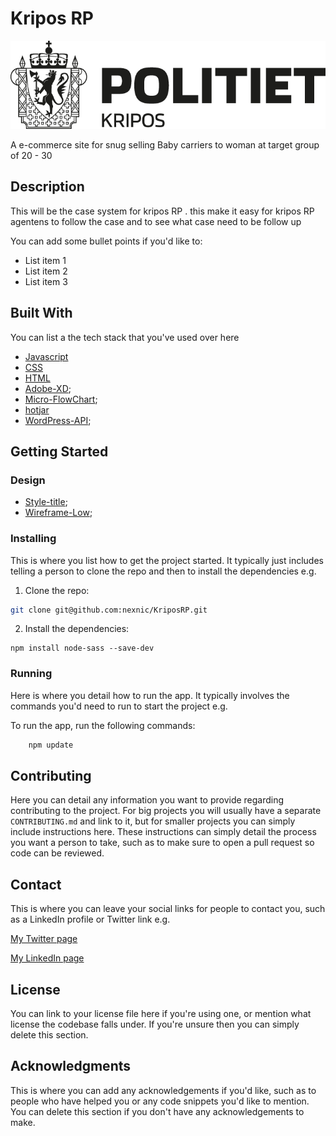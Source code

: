 # Kripos RP

![image](https://github.com/nexnic/KriposRP/blob/main/assest/images/logo.png)

A e-commerce site for snug selling Baby carriers to woman at target group of 20 - 30

## Description

This will be the case system for kripos RP . this make it easy for kripos RP agentens to follow the case and to see what case need to be follow up 

You can add some bullet points if you'd like to:

- List item 1
- List item 2
- List item 3

## Built With

You can list a the tech stack that you've used over here

- [Javascript](https://www.w3schools.com/js/)
- [CSS](https://www.w3schools.com/css/)
- [HTML](https://www.w3schools.com/html/)
- [Adobe-XD](https://helpx.adobe.com/xd/get-started.html);
- [Micro-FlowChart](https://miro.com/);
- [hotjar](https://www.hotjar.com/)
- [WordPress-API](https://woocommerce.com/document/woocommerce-rest-api/);

## Getting Started

### Design 
- [Style-title](https://xd.adobe.com/view/b7e864f9-cd22-4fb3-bc02-a17246c3ee3a-e2bb/);
- [Wireframe-Low](https://xd.adobe.com/view/ea647f4c-f12d-496a-8527-a027fd1ce6ef-bf37/);

### Installing

This is where you list how to get the project started. It typically just includes telling a person to clone the repo and then to install the dependencies e.g.

1. Clone the repo:

```bash
git clone git@github.com:nexnic/KriposRP.git
```

2. Install the dependencies:

```
npm install node-sass --save-dev
```

### Running

Here is where you detail how to run the app. It typically involves the commands you'd need to run to start the project e.g.

To run the app, run the following commands:

```bash
    npm update 
```

## Contributing

Here you can detail any information you want to provide regarding contributing to the project. For big projects you will usually have a separate `CONTRIBUTING.md` and link to it, but for smaller projects you can simply include instructions here. These instructions can simply detail the process you want a person to take, such as to make sure to open a pull request so code can be reviewed.

## Contact

This is where you can leave your social links for people to contact you, such as a LinkedIn profile or Twitter link e.g.

[My Twitter page](www.twitter.com)

[My LinkedIn page](www.linkedin.com)

## License

You can link to your license file here if you're using one, or mention what license the codebase falls under. If you're unsure then you can simply delete this section.

## Acknowledgments

This is where you can add any acknowledgements if you'd like, such as to people who have helped you or any code snippets you'd like to mention. You can delete this section if you don't have any acknowledgements to make.